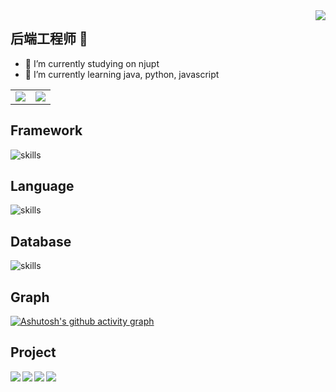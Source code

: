 <!-- ### Hi there 👋 -->

<!--
**yishian6/yishian6** is a ✨ _special_ ✨ repository because its `README.md` (this file) appears on your GitHub profile.

Here are some ideas to get you started:

- 🔭 I’m currently working on ...
- 🌱 I’m currently learning ...
- 👯 I’m looking to collaborate on ...
- 🤔 I’m looking for help with ...
- 💬 Ask me about ...
- 📫 How to reach me: ...
- 😄 Pronouns: ...
- ⚡ Fun fact: ...
-->

<img align="right" src="https://count.getloli.com/get/@:yishian6?theme=rule34">

## 后端工程师 👋


- 🔭 I’m currently studying on njupt
- 🌱 I’m currently learning java, python, javascript

<!--
### **社交主页：**

 <img align="right" alt="GIF" src="./images/code.gif" width="430" height="100%" />


-   <a href="https://juejin.cn/user/1214304985296439/posts"><code><img height="20" width="50" src="./images/juejin.png"></code></a>：掘金优秀作者，发表了 30 篇技术文章，15万阅读。
-->

<table>
  <tr>
    <td>
      <center>
        <img src="https://github-readme-stats.vercel.app/api?username=yishian6&show_icons=true&theme=solarized-light&count_private=true&hide_border=true">
      </center>
    </td>
    <td>
      <center>
        <img src="https://github-readme-stats.vercel.app/api/top-langs/?username=yishian6&hide=css,html&hide_border=true">   
      </center>
    </td>
  </tr>
</table>

## Framework
![skills](https://skillicons.dev/icons?i=spring,vue,flask,mybatis,springmvc,springboot,mybatis-plus)
<!--![skills](https://skillicons.dev/icons?i=react,vue,selenium,nestjs)
-->
## Language
![skills](https://skillicons.dev/icons?i=c,java,python,javascript)
<!--
![skills](https://skillicons.dev/icons?i=c,python,lua)
--> 


## Database
![skills](https://skillicons.dev/icons?i=redis,mysql)
<!--
## Tech
![skills](https://skillicons.dev/icons?i=redis,figma,wasm,androidstudio,regex,ps)
-->

## Graph
[![Ashutosh's github activity graph](https://github-readme-activity-graph.vercel.app/graph?username=yishian6&theme=github)](https://github.com/ashutosh00710/github-readme-activity-graph)


## Project
<a href="https://github.com/yishian6/TfidfPractice" style="margin-bottom:5px">
  <img align="left" src="https://github-readme-stats.vercel.app/api/pin/?username=yishian6&repo=TfidfPractice" />
</a>
<a href="https://github.com//yishian6/LibraryManageSystem" style="margin-bottom:5px">
  <img align="left" src="https://github-readme-stats.vercel.app/api/pin/?username=yishian6&repo=LibraryManageSystem" />
</a>

<a href="https://github.com/yishian6/SmartLogistics" style="margin-bottom:5px">
  <img align="left" src="https://github-readme-stats.vercel.app/api/pin/?username=yishian6&repo=SmartLogistics" />
</a>

<a href="https://github.com/yishian6/yishian6" style="margin-bottom:5px">
  <img align="left" src="https://github-readme-stats.vercel.app/api/pin/?username=yishian6&repo=yishian6" />
</a>
